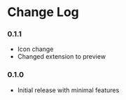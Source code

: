 # Change Log

### 0.1.1

* Icon change
* Changed extension to preview

### 0.1.0

* Initial release with minimal features